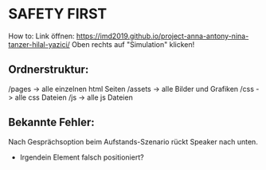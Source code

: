 # SAFETY FIRST

How to:
Link öffnen: https://imd2019.github.io/project-anna-antony-nina-tanzer-hilal-yazici/
Oben rechts auf "Simulation" klicken!

## Ordnerstruktur:

/pages -> alle einzelnen html Seiten
/assets -> alle Bilder und Grafiken
/css -> alle css Dateien
/js -> alle js Dateien

## Bekannte Fehler:

Nach Gesprächsoption beim Aufstands-Szenario rückt Speaker nach unten.

- Irgendein Element falsch positioniert?
